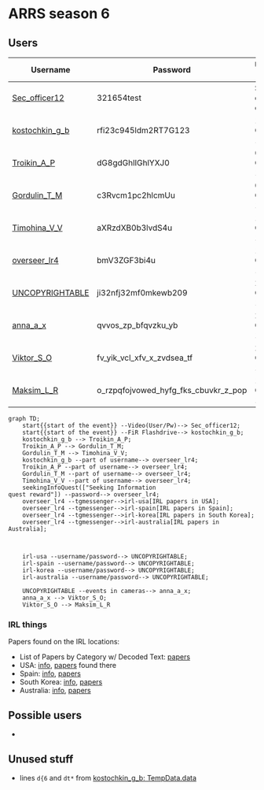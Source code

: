 # ARRS season 6

## Users
| Username | Password | Unlock time | Status |
|----------|----------|-------------|--------|
| [Sec_officer12](https://github.com/3ncy/ARRS-s6/blob/main/Users/Sec_officer12.md) | 321654test | Start of the event | DONE |
| [kostochkin_g_b](https://github.com/3ncy/ARRS-s6/blob/main/Users/kostochkin_g_b.md) | rfi23c945ldm2RT7G123 | 16:57 CEST 15.05. | WIP |
| [Troikin_A_P](https://github.com/3ncy/ARRS-s6/blob/main/Users/Troikin_A_P.md) | dG8gdGhlIGhlYXJ0 | 08:26 CEST 16.05. | WIP |
| [Gordulin_T_M](https://github.com/3ncy/ARRS-s6/blob/main/Users/Gordulin_T_M.md) | c3Rvcm1pc2hlcmUu | 09:44 CEST 16.05. | WIP |
| [Timohina_V_V](https://github.com/3ncy/ARRS-s6/blob/main/Users/Timohina_V_V.md) | aXRzdXB0b3lvdS4u | 11:47 CEST 16.05. | WIP |
| [overseer_lr4](https://github.com/3ncy/ARRS-s6/blob/main/Users/overseer_lr4.md) | bmV3ZGF3bi4u | 13:12 CEST 16.02. | WIP |
| [UNCOPYRIGHTABLE](https://github.com/3ncy/ARRS-s6/blob/main/Users/UNCOPYRIGHTABLE.md) | ji32nfj32mf0mkewb209 | 20:38 CEST 17.05. | DONE |
| [anna_a_x](https://github.com/3ncy/ARRS-s6/blob/main/Users/anna_a_x.md) | qvvos_zp_bfqvzku_yb | 21:28 CEST 17.05. | DONE |
| [Viktor_S_O](https://github.com/3ncy/ARRS-s6/blob/main/Users/Viktor_S_O.md) | fv_yik_vcl_xfv_x_zvdsea_tf | 22:22 CEST 17.05. | DONE |
| [Maksim_L_R](https://github.com/3ncy/ARRS-s6/blob/main/Users/Maksim_L_R.md) | o_rzpqfojvowed_hyfg_fks_cbuvkr_z_pop | 13:17 CEST 18.05 | DONE |


```mermaid
graph TD;
    start{{start of the event}} --Video(User/Pw)--> Sec_officer12;
    start{{start of the event}} --FiR Flashdrive--> kostochkin_g_b;
    kostochkin_g_b --> Troikin_A_P;
    Troikin_A_P --> Gordulin_T_M;
    Gordulin_T_M --> Timohina_V_V;
    kostochkin_g_b --part of username--> overseer_lr4;
    Troikin_A_P --part of username--> overseer_lr4;
    Gordulin_T_M --part of username--> overseer_lr4;
    Timohina_V_V --part of username--> overseer_lr4;
    seekingInfoQuest(["Seeking Information
quest reward"]) --password--> overseer_lr4;
    overseer_lr4 --tgmessenger-->irl-usa[IRL papers in USA];
    overseer_lr4 --tgmessenger-->irl-spain[IRL papers in Spain];
    overseer_lr4 --tgmessenger-->irl-korea[IRL papers in South Korea];
    overseer_lr4 --tgmessenger-->irl-australia[IRL papers in Australia];



    irl-usa --username/password--> UNCOPYRIGHTABLE;
    irl-spain --username/password--> UNCOPYRIGHTABLE;
    irl-korea --username/password--> UNCOPYRIGHTABLE;
    irl-australia --username/password--> UNCOPYRIGHTABLE;

    UNCOPYRIGHTABLE --events in cameras--> anna_a_x;
    anna_a_x --> Viktor_S_O;
    Viktor_S_O --> Maksim_L_R
```

### IRL things
Papers found on the IRL locations:


- List of Papers by Category w/ Decoded Text: [papers](https://github.com/3ncy/ARRS-s6/blob/main/Users/RegionalPapers.md)
- USA: [info](https://github.com/3ncy/ARRS-s6/tree/main/Users/USA), [papers](https://github.com/3ncy/ARRS-s6/tree/main/Files/papers-usa) found there
- Spain: [info](https://github.com/3ncy/ARRS-s6/tree/main/Users/Spain), [papers](https://github.com/3ncy/ARRS-s6/tree/main/Files/papers-spain)
- South Korea: [info](https://github.com/3ncy/ARRS-s6/tree/main/Users/Korea), [papers](https://github.com/3ncy/ARRS-s6/tree/main/Files/papers-korea)
- Australia: [info](https://github.com/3ncy/ARRS-s6/tree/main/Users/Australia), [papers](https://github.com/3ncy/ARRS-s6/tree/main/Files/papers-australia)

## Possible users
- 

## Unused stuff
- lines `d{6` and `dt*` from [kostochkin_g_b: TempData.data](https://github.com/3ncy/ARRS-s6/blob/main/Users/kostochkin_g_b.md#tempdatadata)
